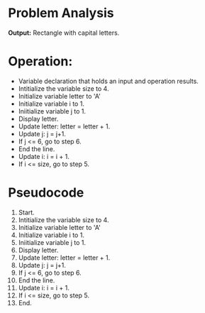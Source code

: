 # Problem Analysis     
**Output:** Rectangle with capital letters.

# Operation:   
- Variable declaration that holds an input and operation results.
- Intitialize the variable size to 4.
- Initialize variable letter to 'A'
- Initialize variable i to 1.
- Iniitialize variable j to 1.
- Display letter.
- Update letter: letter = letter + 1.
- Update j: j = j+1.
- If j <= 6, go to step 6.
- End the line.
- Update i: i = i + 1.
- If i <= size, go to step 5.

# Pseudocode   
1. Start.
2. Intitialize the variable size to 4.
3. Initialize variable letter to 'A'
4. Initialize variable i to 1.
5. Iniitialize variable j to 1.
6. Display letter.
7. Update letter: letter = letter + 1.
8. Update j: j = j+1.
9. If j <= 6, go to step 6.
10. End the line.
11. Update i: i = i + 1.
12. If i <= size, go to step 5.
13. End.
